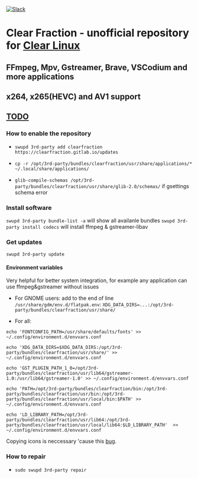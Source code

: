[![Slack](https://img.shields.io/badge/Community-Slack-orange.svg)](https://join.slack.com/t/linuxgangclub/shared_invite/enQtODYyNDMzNTIzMzYzLWJjYWYxNjBiNGZmYzc1MWIyYmIxZGQxNzRkOGUzNTdkY2NmZTJmOGQ3OWI0YTkzMDU2NGNlMGRmNTA2YWNjMzk)

# Clear Fraction - unofficial repository for [Clear Linux](https://clearlinux.org/)
## FFmpeg, Mpv, Gstreamer, Brave, VSCodium and more applications
## x264, x265(HEVC) and AV1 support


## [TODO](https://github.com/clearfraction/distribution/projects/1)

### How to enable the repository

* `swupd 3rd-party add clearfraction https://clearfraction.gitlab.io/updates`

* `cp -r /opt/3rd-party/bundles/clearfraction/usr/share/applications/* ~/.local/share/applications/`

* `glib-compile-schemas /opt/3rd-party/bundles/clearfraction/usr/share/glib-2.0/schemas/` if gsettings schema error

### Install software

`swupd 3rd-party bundle-list -a` will show all availanle bundles
`swupd 3rd-party install codecs` will install ffmpeg & gstreamer-libav

### Get updates

`swupd 3rd-party update`



#### Environment variables

Very helpful for better system integration, for example any application can use ffmpeg&gstreamer without issues

* For GNOME users: add to the end of line `/usr/share/gdm/env.d/flatpak.env`: `XDG_DATA_DIRS=...:/opt/3rd-party/bundles/clearfraction/usr/share/`

* For all:

`echo 'FONTCONFIG_PATH=/usr/share/defaults/fonts' >> ~/.config/environment.d/envvars.conf`

`echo 'XDG_DATA_DIRS=$XDG_DATA_DIRS:/opt/3rd-party/bundles/clearfraction/usr/share/' >> ~/.config/environment.d/envvars.conf`

`echo 'GST_PLUGIN_PATH_1_0=/opt/3rd-party/bundles/clearfraction/usr/lib64/gstreamer-1.0:/usr/lib64/gstreamer-1.0' >> ~/.config/environment.d/envvars.conf`

`echo 'PATH=/opt/3rd-party/bundles/clearfraction/bin:/opt/3rd-party/bundles/clearfraction/usr/bin:/opt/3rd-party/bundles/clearfraction/usr/local/bin:$PATH' >> ~/.config/environment.d/envvars.conf`

`echo 'LD_LIBRARY_PATH=/opt/3rd-party/bundles/clearfraction/usr/lib64:/opt/3rd-party/bundles/clearfraction/usr/local/lib64:$LD_LIBRARY_PATH'  >> ~/.config/environment.d/envvars.conf`

Copying icons is neccessary 'cause this [bug](https://github.com/clearlinux/swupd-client/issues/1420).

### How to repair

* `sudo swupd 3rd-party repair`

